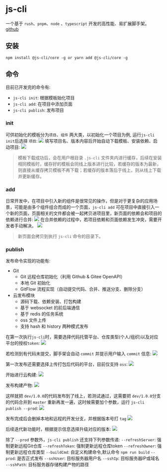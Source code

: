 # js-cli
一个基于 `rush`、`pnpm`、`node` 、`typescript` 开发的高性能、易扩展脚手架。
[github](https://github.com/GongJS/js-cli)
## 安装

```shell
npm install @js-cli/core -g or yarn add @js-cli/core -g
```

## 命令
目前已开发完的命令有:
- `js-cli init`: 根据模板始化项目
- `js-cli add`: 在项目中添加页面
- `js-cli publish`: 发布项目

### init
可供初始化的模板分为`项目`、`组件` 两大类，以初始化一个项目为例, 运行`js-cli init`后选择 `项目`:
<img-wrapper>
   <img src="./images/template-1.png"/>
</img-wrapper>
填写项目名、版本内容后开始自动下载模板、安装依赖、启动项目:
<img-wrapper>
   <img src="./images/template-2.png"/>
</img-wrapper>
> 模板下载成功后，会在用户根目录 `.js-cli` 文件夹内进行缓存，后续在安装相同模板时，缓存好的模板会同线上版本进行比较，若缓存的版本为最新，则直接从缓存拷贝模板不再下载；若缓存的版本落后于线上，则从线上下载并更新缓存。
### add

日常开发中，在项目中引入新的组件是很常见的操作，但是对于更复杂的应用场景，可能是由多个组件组合而成的一个页面，`js-cli add` 可在项目中直接引入一个新的页面，页面相关的文件都会被一起拷贝进项目里，新页面的依赖会和项目的依赖进行合并:
<img-wrapper>
   <img src="./images/page-add.png"/>
</img-wrapper>
在合并依赖的过程中，若项目依赖和页面依赖发生冲突，需要开发者手动解决。
<img-wrapper>
   <img src="./images/page-conflict.png"/>
</img-wrapper>
> 新页面会拷贝到执行 `js-cli` 命令的目录下。

### publish
发布命令实现的功能有:
- Git
    - Git 远程仓库初始化（利用 Github & Gitee OpenAPI）
    - 本地 Git 初始化
    - GitFlow 流程实现（自动提交代码、合并、推送分支、删除分支）
- 云发布模块
    - 源码下载、依赖安装、打包构建
    - 基于 websocket 的前后端通信
    - 基于 redis 的任务系统
    - oss 文件上传
    - 支持 hash 和 history 两种模式发布

在第一次执行`js-cli`时，需要选择代码托管平台、仓库类型(个人/组织)以及对应平台的授权`token`:
<img-wrapper>
   <img src="./images/git-set.png"/>
</img-wrapper>

若检测到有代码未提交，脚手架会自动 `commit` 并提示用户输入 `commit` 信息:
<img-wrapper>
   <img src="./images/git-commit.png"/>
</img-wrapper>

第一次发布还需要选择上传打包后代码的平台，目前仅支持 `oss`:
<img-wrapper>
   <img src="./images/git-oss.png"/>
</img-wrapper>

开始进行云构建:
<img-wrapper>
   <img src="./images/cloud-build.png"/>
</img-wrapper>

发布构建产物:
<img-wrapper>
   <img src="./images/cloud-deploy.png"/>
</img-wrapper>

这样就把 `dev/1.0.0`的代码发布到了线上，若测试通过，这需要把 `dev/1.0.0`分支的代码合并到 `master` 重新再发一遍，这时候需要加个参数，运行 `js-cli publish --prod`:
<img-wrapper>
   <img src="./images/cloud-deploy.png"/>
</img-wrapper>

发布完成后会删掉本地和远程的开发分支，并根据版本号打 `tag`
<img-wrapper>
   <img src="./images/cloud-tag.png"/>
</img-wrapper>

后续迭代新功能时，根据提示信息选择升级对应的版本:
<img-wrapper>
   <img src="./images/cloud-update.png"/>
</img-wrapper>

除了 `--prod` 参数外，`js-cli publish` 还支持下列参数传递:
`--refreshServer`: 强制更新远程Git仓库
`--refreshToken`: 强制更新远程仓库token
`--refreshOwner`: 强制更新远程仓库类型
`--buildCmd`: 自定义构建命令,默认命令 `npm run build`
`--prod`: 是否正式发布
`--sshUser`: 目标服务器用户名
`--sshIp`: 目标服务器IP或域名
`--sshPath`: 目标服务器存储构建产物的路径




